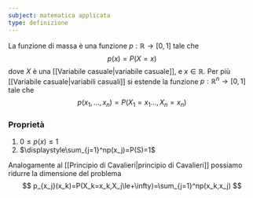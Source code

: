 ```yaml
---
subject: matematica applicata
type: definizione
---
```

La funzione di massa è una funzione $p:\mathbb{R}\to[0,1]$ tale che 
$$
p(x)=P(X=x)
$$
dove $X$ è una [[Variabile casuale|variabile casuale]], e $x\in\mathbb{R}$.
Per più [[Variabile casuale|variabili casuali]] si estende la funzione $p:\mathbb{R}^n\to[0,1]$ tale che
$$
p(x_1,\dots,x_n)=P(X_1=x_1\dots,X_n=x_n)
$$
### Proprietà
1. $0\le p(x)\le 1$
2. $\displaystyle\sum_{j=1}^np(x_j)=P(S)=1$

Analogamente al [[Principio di Cavalieri|principio di Cavalieri]] possiamo ridurre la dimensione del problema
$$
p_{x_j}(x_k)=P(X_k=x_k,X_j\le+\infty)=\sum_{j=1}^np(x_k,x_j)
$$